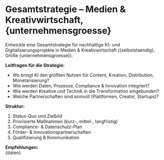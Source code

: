 # Gesamtstrategie – Medien & Kreativwirtschaft, {unternehmensgroesse}

Entwickle eine Gesamtstrategie für nachhaltige KI- und Digitalisierungsprojekte in Medien & Kreativwirtschaft ({selbststaendig}, Größe {unternehmensgroesse}).

**Leitfragen für die Strategie:**  
- Wo bringt KI den größten Nutzen für Content, Kreation, Distribution, Monetarisierung?  
- Wie werden Daten, Prozesse, Compliance & Innovation integriert?  
- Wie werden Kreative und Technik in die Transformation eingebunden?  
- Welche Partnerschaften sind sinnvoll (Plattformen, Creator, Startups)?

**Struktur:**  
1. Status-Quo und Zielbild  
2. Priorisierte Maßnahmen (kurz-, mittel-, langfristig)  
3. Compliance- & Datenschutz-Plan  
4. Förder- & Innovationspartnerschaften  
5. Qualifizierung & Kommunikation

**Empfehlungen:**  
{daten}
